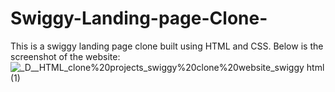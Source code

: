 # Swiggy-Landing-page-Clone-
This is a swiggy landing page clone built using HTML and CSS. 
Below is the screenshot of the website:
![_D__HTML_clone%20projects_swiggy%20clone%20website_swiggy html (1)](https://user-images.githubusercontent.com/84677407/167252234-0b78fa37-2035-47c2-b613-7ad8f4299b1b.png)
